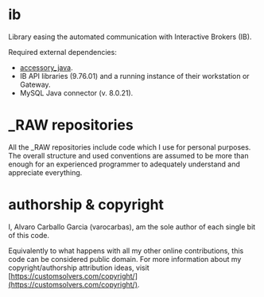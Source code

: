 # ib
Library easing the automated communication with Interactive Brokers (IB).

Required external dependencies:
- [accessory_java](https://github.com/varocarbas/accessory_java_RAW).
- IB API libraries (9.76.01) and a running instance of their workstation or Gateway.
- MySQL Java connector (v. 8.0.21).

# \_RAW repositories
All the \_RAW repositories include code which I use for personal purposes. The overall structure and used conventions are assumed to be more than enough for an experienced programmer to adequately understand and appreciate everything. 

# authorship & copyright
I, Alvaro Carballo Garcia (varocarbas), am the sole author of each single bit of this code.

Equivalently to what happens with all my other online contributions, this code can be considered public domain. For more information about my copyright/authorship attribution ideas, visit [https://customsolvers.com/copyright/](https://customsolvers.com/copyright/).